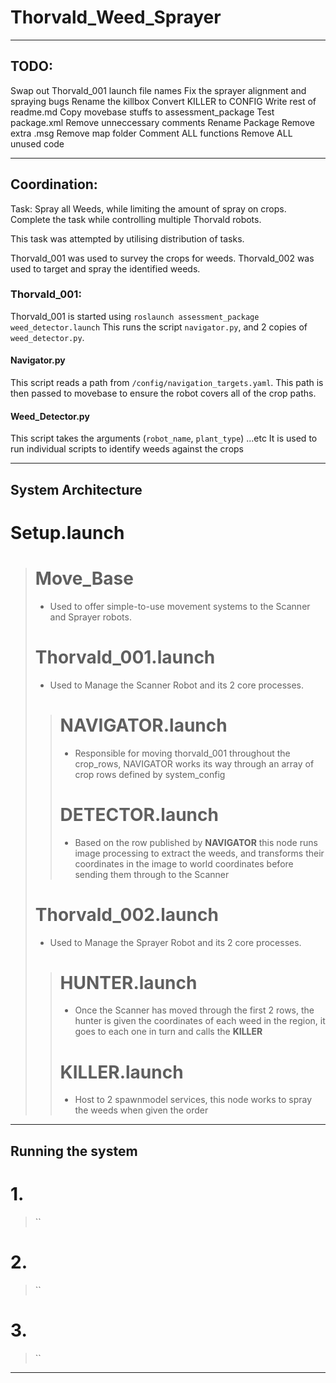 # Thorvald_Weed_Sprayer

---
## TODO:
Swap out Thorvald_001 launch file names
Fix the sprayer alignment and spraying bugs
Rename the killbox
Convert KILLER to CONFIG
Write rest of readme.md
Copy movebase stuffs to assessment_package
Test package.xml
Remove unneccessary comments
Rename Package
Remove extra .msg
Remove map folder
Comment ALL functions
Remove ALL unused code

---
## Coordination:

Task: Spray all Weeds, while limiting the amount of spray on crops. Complete the task while controlling multiple Thorvald robots.

This task was attempted by utilising distribution of tasks.

Thorvald\_001 was used to survey the crops for weeds.
Thorvald\_002 was used to target and spray the identified weeds.


### Thorvald_001:
Thorvald\_001 is started using `roslaunch assessment_package weed_detector.launch`
This runs the script `navigator.py`, and 2 copies of `weed_detector.py`.

#### Navigator.py
This script reads a path from `/config/navigation_targets.yaml`.
This path is then passed to movebase to ensure the robot covers all of the crop paths.

#### Weed_Detector.py
This script takes the arguments (`robot_name`, `plant_type`) ...etc
It is used to run individual scripts to identify weeds against the crops


---
## System Architecture

# Setup.launch
> # Move_Base
> - Used to offer simple-to-use movement systems to the Scanner and Sprayer robots.
> # Thorvald_001.launch
> - Used to Manage the Scanner Robot and its 2 core processes.
> > # NAVIGATOR.launch
> > - Responsible for moving thorvald_001 throughout the crop_rows, NAVIGATOR works its way through an array of crop rows defined by system_config
> > # DETECTOR.launch
> > - Based on the row published by **NAVIGATOR** this node runs image processing to extract the weeds, and transforms their coordinates in the image to world coordinates before sending them through to the Scanner
> # Thorvald_002.launch
> - Used to Manage the Sprayer Robot and its 2 core processes.
> > # HUNTER.launch
> > - Once the Scanner has moved through the first 2 rows, the hunter is given the coordinates of each weed in the region, it goes to each one in turn and calls the **KILLER**
> > # KILLER.launch
> > - Host to 2 spawnmodel services, this node works to spray the weeds when given the order

---
## Running the system

# 1. 
> ``

# 2. 
> ``

# 3. 
> ``


---



